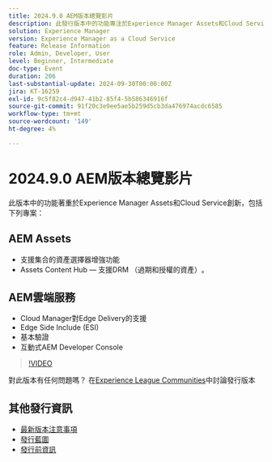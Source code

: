 ```yaml
---
title: 2024.9.0 AEM版本總覽影片
description: 此發行版本中的功能專注於Experience Manager Assets和Cloud Service創新，並包含下列專案：AEM Assets — 支援集合的資產選擇器增強功能​Assets Content Hub — 支援DRM （已到期和授權的資產）​AEM雲端服務 — Cloud Manager對Edge Delivery​的支援Edge Side Include (ESI) ​基本驗證​互動式AEM Developer Console
solution: Experience Manager
version: Experience Manager as a Cloud Service
feature: Release Information
role: Admin, Developer, User
level: Beginner, Intermediate
doc-type: Event
duration: 206
last-substantial-update: 2024-09-30T00:00:00Z
jira: KT-16259
exl-id: 9c5f82c4-d947-41b2-85f4-5b586346916f
source-git-commit: 91f20c3e9ee5ae5b259d5cb3da476974acdc6585
workflow-type: tm+mt
source-wordcount: '149'
ht-degree: 4%

---
```


# 2024.9.0 AEM版本總覽影片

此版本中的功能著重於Experience Manager Assets和Cloud Service創新，包括下列專案：

## AEM Assets

* 支援集合的資產選擇器增強功能&#x200B;
* Assets Content Hub — 支援DRM （過期和授權的資產）&#x200B;。

## AEM雲端服務

* Cloud Manager對Edge Delivery&#x200B;的支援
* Edge Side Include (ESI)&#x200B;
* 基本驗證&#x200B;
* 互動式AEM Developer Console

>[!VIDEO](https://video.tv.adobe.com/v/3434847/?learn=on)

對此版本有任何問題嗎？  在[Experience League Communities](https://adobe.ly/4eqofkS)中討論發行版本

## 其他發行資訊

* [最新版本注意事項](https://experienceleague.adobe.com/docs/experience-manager-cloud-service/content/release-notes/home.html?lang=zh-Hant)
* [發行藍圖](https://experienceleague.adobe.com/docs/experience-manager-release-information/aem-release-updates/update-releases-roadmap.html?lang=zh-Hant)
* [發行前資訊](https://experienceleague.adobe.com/docs/experience-manager-cloud-service/content/release-notes/prerelease.html)
